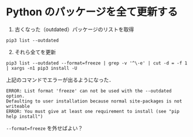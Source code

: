# Python のパッケージを全て更新する

1. 古くなった（outdated）パッケージのリストを取得

```linux
pip3 list --outdated
```

2. それら全てを更新

```linux
pip3 list --outdated --format=freeze | grep -v '^\-e' | cut -d = -f 1 | xargs -n1 pip3 install -U
```

上記のコマンドでエラーが出るようになった．

```
ERROR: List format 'freeze' can not be used with the --outdated option.
Defaulting to user installation because normal site-packages is not writeable
ERROR: You must give at least one requirement to install (see "pip help install")
```

`--format=freeze` を外せばよい？

